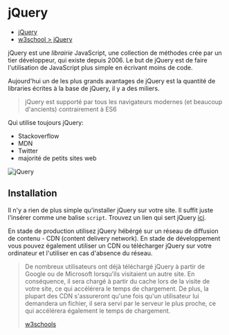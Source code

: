 # jQuery

+ [jQuery](https://jquery.com/)
+ [w3school > jQuery](https://www.w3schools.com/jquery/jquery_intro.asp)

jQuery est une *librairie* JavaScript, une collection de méthodes crée par un tier développeur, qui existe depuis 2006. Le but de jQuery est de faire l'utilisation de JavaScript plus simple en écrivant moins de code.

Aujourd'hui un de les plus grands avantages de jQuery est la quantité de libraries écrites à la base de jQuery, il y a des miliers.

> jQuery est supporté par tous les navigateurs modernes (et beaucoup d'ancients) contrairement à ES6

Qui utilise toujours jQuery:

+ Stackoverflow
+ MDN
+ Twitter
+ majorité de petits sites web

![jQuery](http://www.commitstrip.com/wp-content/uploads/2015/02/Strip-Jquery-forever-650-final.jpg)

## Installation

Il n'y a rien de plus simple qu'installer jQuery sur votre site. Il suffit juste l'insérer comme une balise `script`.
Trouvez un lien qui sert jQuery [ici](https://jquery.com/download/#using-jquery-with-a-cdn).

En stade de production utilisez jQuery hébérgé sur un réseau de diffusion de contenu - CDN (content delivery network).
En stade de développement vous pouvez également utiliser un CDN ou télécharger jQuery sur votre ordinateur et l'utiliser en cas d'absence du réseau.

> De nombreux utilisateurs ont déjà téléchargé jQuery à partir de Google ou de Microsoft lorsqu'ils visitaient un autre site. En conséquence, il sera chargé à partir du cache lors de la visite de votre site, ce qui accélérera le temps de chargement. De plus, la plupart des CDN s'assureront qu'une fois qu'un utilisateur lui demandera un fichier, il sera servi par le serveur le plus proche, ce qui accélérera également le temps de chargement.
>
> [w3schools](https://www.w3schools.com/jquery/jquery_get_started.asp)
